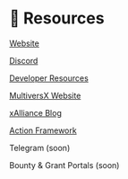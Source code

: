 # 🧰 Resources

[Website](https://www.xalliance.io)

[Discord](https://www.discord.xalliance.io)

[Developer Resources](https://multiversx.com/builders-hub)

[MultiversX Website](https://multiversx.com/)

[xAlliance Blog](https://medium.com/@xAlliance)

[Action Framework](https://medium.com/@xAlliance/a-framework-for-action-58a96df36210)

Telegram (soon)

Bounty & Grant Portals (soon)
